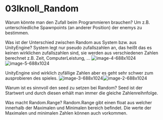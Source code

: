 # 03lknoll_Random
Warum könnte man den Zufall beim Programmieren brauchen?
Um z.B. unterschiedliche Spawnpoints (an anderer Position) der enemys zu bestimmen.

Was ist der Unterschied zwischen Random aus System bzw. aus UnityEngine?
System legt nur pseudo zufallszahlen an, das heißt das es keinen wirklichen zufallszahlen sind, sie werden aus verschiedenen Zahlen berechnet z.B. Zeit, ComputerLeistung, ...
![image-4-688x1024](https://user-images.githubusercontent.com/114598188/202546443-fdd79caa-b3ca-488d-86da-631e9847ece8.png)
![image-5-688x1024](https://user-images.githubusercontent.com/114598188/202546454-402783a5-a6d2-4164-a0d9-26088d673759.png)

UnityEngine sind wirklich zufällige Zahlen aber es geht sehr schwer zum ausprobieren des spieles.
![image-3-688x1024](https://user-images.githubusercontent.com/114598188/202545969-bd57d04a-8cdc-4fc8-8e62-60706e19a1c4.png)![image-2-688x1024](https://user-images.githubusercontent.com/114598188/202545980-b64fc3fa-8b99-4335-99e2-4efd0ac65886.png)


Warum ist es sinnvoll den seed zu setzen bei Random?
Seed ist der Startwert und durch diesen erhält man immer die gleiche Zahlenreihnfolge.

Was macht Random.Range?
Random.Range gibt einen float aus welcher innerhalb der Maximalen und Minimalen bereich befindet. Die werte der Maximalen und minimalen Zahlen können auch vorkommen. 

